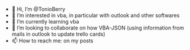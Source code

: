 - 👋 Hi, I’m @TonioBerry
- 👀 I’m interested in vba, in particular with outlook and other softwares
- 🌱 I’m currently learning vba 
- 💞️ I’m looking to collaborate on how VBA-JSON (using information from mails in outlook to update trello cards)
- 📫 How to reach me: on my posts

<!---
TonioBerry/TonioBerry is a ✨ special ✨ repository because its `README.md` (this file) appears on your GitHub profile.
You can click the Preview link to take a look at your changes.
--->
